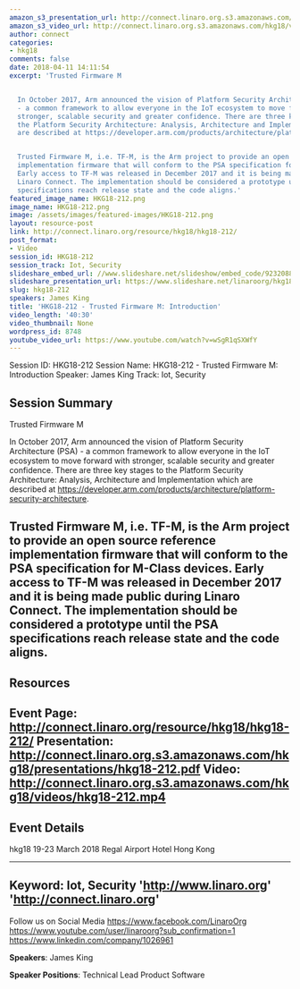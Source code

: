 ```yaml
---
amazon_s3_presentation_url: http://connect.linaro.org.s3.amazonaws.com/hkg18/presentations/hkg18-212.pdf
amazon_s3_video_url: http://connect.linaro.org.s3.amazonaws.com/hkg18/videos/hkg18-212.mp4
author: connect
categories:
- hkg18
comments: false
date: 2018-04-11 14:11:54
excerpt: 'Trusted Firmware M


  In October 2017, Arm announced the vision of Platform Security Architecture (PSA)
  - a common framework to allow everyone in the IoT ecosystem to move forward with
  stronger, scalable security and greater confidence. There are three key stages to
  the Platform Security Architecture: Analysis, Architecture and Implementation which
  are described at https://developer.arm.com/products/architecture/platform-security-architecture.


  Trusted Firmware M, i.e. TF-M, is the Arm project to provide an open source reference
  implementation firmware that will conform to the PSA specification for M-Class devices.
  Early access to TF-M was released in December 2017 and it is being made public during
  Linaro Connect. The implementation should be considered a prototype until the PSA
  specifications reach release state and the code aligns.'
featured_image_name: HKG18-212.png
image_name: HKG18-212.png
image: /assets/images/featured-images/HKG18-212.png
layout: resource-post
link: http://connect.linaro.org/resource/hkg18/hkg18-212/
post_format:
- Video
session_id: HKG18-212
session_track: Iot, Security
slideshare_embed_url: //www.slideshare.net/slideshow/embed_code/92320886
slideshare_presentation_url: https://www.slideshare.net/linaroorg/hkg18212-trusted-firmware-m-introduction
slug: hkg18-212
speakers: James King
title: 'HKG18-212 - Trusted Firmware M: Introduction'
video_length: '40:30'
video_thumbnail: None
wordpress_id: 8748
youtube_video_url: https://www.youtube.com/watch?v=wSgR1qSXWfY
---
```


Session ID: HKG18-212
Session Name: HKG18-212 - Trusted Firmware M: Introduction
Speaker: James King
Track: Iot, Security


## Session Summary
Trusted Firmware M

In October 2017, Arm announced the vision of Platform Security Architecture (PSA) - a common framework to allow everyone in the IoT ecosystem to move forward with stronger, scalable security and greater confidence. There are three key stages to the Platform Security Architecture: Analysis, Architecture and Implementation which are described at https://developer.arm.com/products/architecture/platform-security-architecture.

Trusted Firmware M, i.e. TF-M, is the Arm project to provide an open source reference implementation firmware that will conform to the PSA specification for M-Class devices. Early access to TF-M was released in December 2017 and it is being made public during Linaro Connect. The implementation should be considered a prototype until the PSA specifications reach release state and the code aligns.
---------------------------------------------------
## Resources
Event Page: http://connect.linaro.org/resource/hkg18/hkg18-212/
Presentation: http://connect.linaro.org.s3.amazonaws.com/hkg18/presentations/hkg18-212.pdf
Video: http://connect.linaro.org.s3.amazonaws.com/hkg18/videos/hkg18-212.mp4
 ---------------------------------------------------
## Event Details
hkg18
19-23 March 2018
Regal Airport Hotel Hong Kong

---------------------------------------------------
Keyword: Iot, Security
'http://www.linaro.org'
'http://connect.linaro.org'
---------------------------------------------------
Follow us on Social Media
https://www.facebook.com/LinaroOrg
https://www.youtube.com/user/linaroorg?sub_confirmation=1
https://www.linkedin.com/company/1026961

**Speakers**: James King

**Speaker Positions**: Technical Lead Product Software
